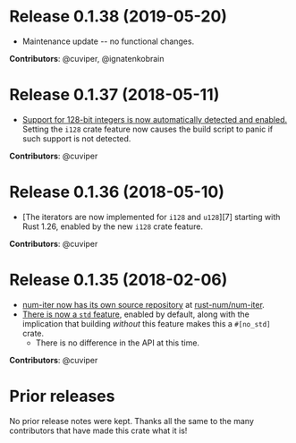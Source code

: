 # Release 0.1.38 (2019-05-20)

- Maintenance update -- no functional changes.

**Contributors**: @cuviper, @ignatenkobrain

# Release 0.1.37 (2018-05-11)

- [Support for 128-bit integers is now automatically detected and enabled.][5]
  Setting the `i128` crate feature now causes the build script to panic if such
  support is not detected.

**Contributors**: @cuviper

[5]: https://github.com/rust-num/num-iter/pull/5

# Release 0.1.36 (2018-05-10)

- [The iterators are now implemented for `i128` and `u128`][7] starting with
  Rust 1.26, enabled by the new `i128` crate feature.

**Contributors**: @cuviper

[4]: https://github.com/rust-num/num-iter/pull/4

# Release 0.1.35 (2018-02-06)

- [num-iter now has its own source repository][num-356] at [rust-num/num-iter][home].
- [There is now a `std` feature][2], enabled by default, along with the implication
  that building *without* this feature makes this a `#[no_std]` crate.
  - There is no difference in the API at this time.

**Contributors**: @cuviper

[home]: https://github.com/rust-num/num-iter
[num-356]: https://github.com/rust-num/num/pull/356
[2]: https://github.com/rust-num/num-iter/pull/2


# Prior releases

No prior release notes were kept.  Thanks all the same to the many
contributors that have made this crate what it is!

